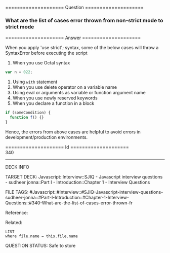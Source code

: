 ==================== Question ====================  

### What are the list of cases error thrown from non-strict mode to strict mode  

==================== Answer ====================  

When you apply 'use strict'; syntax, some of the below cases will throw a
SyntaxError before executing the script

1. When you use Octal syntax

```javascript
var n = 022;
```

1. Using `with` statement
2. When you use delete operator on a variable name
3. Using eval or arguments as variable or function argument name
4. When you use newly reserved keywords
5. When you declare a function in a block

```javascript
if (someCondition) {
  function f() {}
}
```

Hence, the errors from above cases are helpful to avoid errors in
development/production environments.

==================== Id ====================  
340
<!--ID: 1707879808215-->

---

DECK INFO

TARGET DECK: Javascript::Interview::SJIQ - Javascript interview questions - sudheer jonna::Part I - Introduction::Chapter 1 - Interview Questions

FILE TAGS: #Javascript::#Interview::#SJIQ-Javascript-interview-questions-sudheer-jonna::#Part-I-Introduction::#Chapter-1-Interview-Questions::#340-What-are-the-list-of-cases-error-thrown-fr

Reference:

Related:

```dataview
LIST
where file.name = this.file.name
```
QUESTION STATUS: Safe to store
